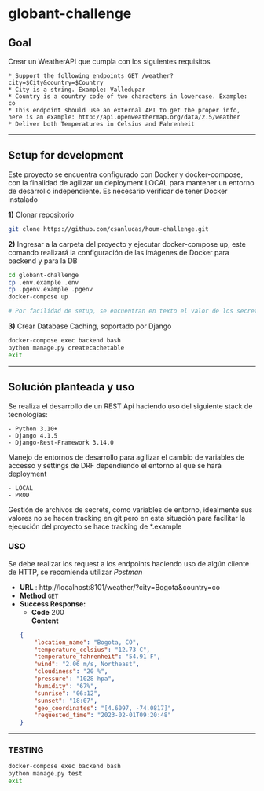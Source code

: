 # globant-challenge

## Goal
Crear un WeatherAPI que cumpla con los siguientes requisitos
```
* Support the following endpoints GET /weather?city=$City&country=$Country
* City is a string. Example: Valledupar
* Country is a country code of two characters in lowercase. Example: co
* This endpoint should use an external API to get the proper info, here is an example: http://api.openweathermap.org/data/2.5/weather
* Deliver both Temperatures in Celsius and Fahrenheit
```
---

## Setup for development

Este proyecto se encuentra configurado con Docker y docker-compose, con la finalidad de agilizar un deployment LOCAL para mantener un entorno de desarrollo independiente. Es necesario verificar de tener Docker instalado

**1)** Clonar repositorio
```sh
git clone https://github.com/csanlucas/houm-challenge.git
```
**2)** Ingresar a la carpeta del proyecto y ejecutar docker-compose up, este comando realizará la configuración de las imágenes de Docker para backend y para la DB
```sh
cd globant-challenge
cp .env.example .env
cp .pgenv.example .pgenv
docker-compose up

# Por facilidad de setup, se encuentran en texto el valor de los secrets para el deployment local
```
**3)** Crear Database Caching, soportado por Django
```sh
docker-compose exec backend bash
python manage.py createcachetable
exit
```
---

## Solución planteada y uso
Se realiza el desarrollo de un REST Api haciendo uso del siguiente stack de tecnologías:

    - Python 3.10+
    - Django 4.1.5
    - Django-Rest-Framework 3.14.0

Manejo de entornos de desarrollo para agilizar el cambio de variables de accesso y settings de DRF dependiendo el entorno al que
se hará deployment

    - LOCAL
    - PROD

Gestión de archivos de secrets, como variables de entorno, idealmente sus valores no se hacen tracking en git pero en esta situación
para facilitar la ejecución del proyecto se hace tracking de *.example

### **USO**
Se debe realizar los request a los endpoints haciendo uso de algún cliente de HTTP, se recomienda utilizar *Postman*

* **URL** : http://localhost:8101/weather/?city=Bogota&country=co
* **Method** `GET`
* **Success Response:**
    * **Code** 200 <br/>
    **Content** 
    ```json
    {
        "location_name": "Bogota, CO",
        "temperature_celsius": "12.73 C",
        "temperature_fahrenheit": "54.91 F",
        "wind": "2.06 m/s, Northeast",
        "cloudiness": "20 %",
        "pressure": "1028 hpa",
        "humidity": "67%",
        "sunrise": "06:12",
        "sunset": "18:07",
        "geo_coordinates": "[4.6097, -74.0817]",
        "requested_time": "2023-02-01T09:20:48"
    }
    ```
---

### **TESTING**
```sh
docker-compose exec backend bash
python manage.py test
exit
```